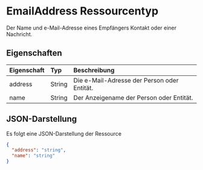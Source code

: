 # <a name="emailaddress-resource-type"></a>EmailAddress Ressourcentyp

Der Name und e-Mail-Adresse eines Empfängers Kontakt oder einer Nachricht.

## <a name="properties"></a>Eigenschaften
| Eigenschaft     | Typ   |Beschreibung|
|:---------------|:--------|:----------|
|address|String|Die e-Mail-Adresse der Person oder Entität.|
|name|String|Der Anzeigename der Person oder Entität.|



## <a name="json-representation"></a>JSON-Darstellung

Es folgt eine JSON-Darstellung der Ressource

<!-- {
  "blockType": "resource",
  "optionalProperties": [

  ],
  "@odata.type": "microsoft.graph.emailAddress"
}-->

```json
{
  "address": "string",
  "name": "string"
}

```

<!-- uuid: 8fcb5dbc-d5aa-4681-8e31-b001d5168d79
2015-10-25 14:57:30 UTC -->
<!-- {
  "type": "#page.annotation",
  "description": "emailAddress resource",
  "keywords": "",
  "section": "documentation",
  "tocPath": ""
}-->
